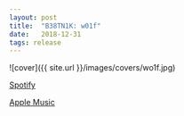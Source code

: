 ```yaml
---
layout: post
title:  "B38TN1K: w01f"
date:   2018-12-31
tags: release
---
```

![cover]({{ site.url }}/images/covers/wo1f.jpg)

<a href="https://open.spotify.com/album/6KspCXKRkaeouLBRMZCxf4?si=waG-9TyMR6iAe513CmW-qA"> Spotify</a>

<a href="https://music.apple.com/us/album/w01f-single/1445297272"> Apple Music</a>
